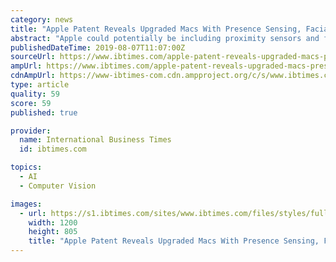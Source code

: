 ```yaml
---
category: news
title: "Apple Patent Reveals Upgraded Macs With Presence Sensing, Facial Recognition Technologies"
abstract: "Apple could potentially be including proximity sensors and facial recognition technology in future iMac units soon. The technology would allow the Apple computers to react and open itself up once it detects a potential user entering its range. These two ..."
publishedDateTime: 2019-08-07T11:07:00Z
sourceUrl: https://www.ibtimes.com/apple-patent-reveals-upgraded-macs-presence-sensing-facial-recognition-technologies-2811325
ampUrl: https://www.ibtimes.com/apple-patent-reveals-upgraded-macs-presence-sensing-facial-recognition-technologies-2811325?amp=1
cdnAmpUrl: https://www-ibtimes-com.cdn.ampproject.org/c/s/www.ibtimes.com/apple-patent-reveals-upgraded-macs-presence-sensing-facial-recognition-technologies-2811325?amp=1
type: article
quality: 59
score: 59
published: true

provider:
  name: International Business Times
  id: ibtimes.com

topics:
  - AI
  - Computer Vision

images:
  - url: https://s1.ibtimes.com/sites/www.ibtimes.com/files/styles/full/public/2019/06/11/mac-pro-2019.jpg
    width: 1200
    height: 805
    title: "Apple Patent Reveals Upgraded Macs With Presence Sensing, Facial Recognition Technologies"
---
```

